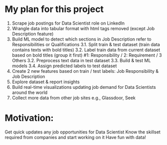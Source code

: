 # My plan for this project 
1. Scrape job postings for Data Scientist role on LinkedIn
2. Wrangle data into tabular format with html tags removed (except Job Description feature)  
3. Build ML model to detect which sections in Job Description refer to Responsibilities or Qualifications
  3.1. Split train & test dataset (train data contains texts with bold titles) 
  3.2. Label train data from current dataset based on bold titles (group it first)  #1: Responsibility / 2: Requirement / 3 Others
  3.2. Preprocess text data in test dataset 
  3.3. Build & test ML models 
  3.4. Assign predicted labels to test dataset 
 4. Create 2 new features based on train / test labels: Job Responsibility & Job Description
 5. Explore dataset & report insights 
 6. Build real-time visualizations updating job demand for Data Scientists around the world 
 7. Collect more data from other job sites e.g., Glassdoor, Seek 

# Motivation: 
Get quick updates any job opportunities for Data Scientist
Know the skillset required from companies and start working on it 
Have fun with data! 
